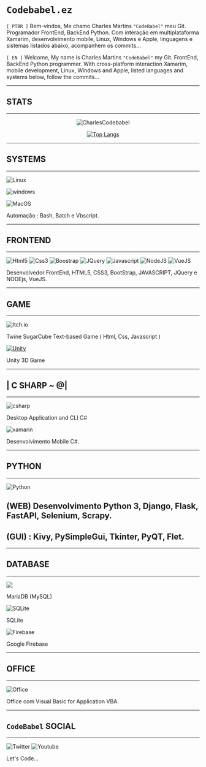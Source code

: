
# `Codebabel.ez`

`[ PTBR ]` Bem-vindos, Me chamo Charles Martins `"CodeBabel"` meu Git. Programador FrontEnd, BackEnd Python. Com interação em multiplataforma Xamarim, desenvolvimento mobile, Linux, Windows e Apple, linguagens e sistemas listados abaixo, acompanhem os commits...

`[ EN ]` Welcome, My name is Charles Martins `"CodeBabel"` my Git. FrontEnd, BackEnd Python programmer. With cross-platform interaction Xamarim, mobile development, Linux, Windows and Apple, listed languages and systems below, follow the commits...

___
## STATS
___

<div align="center">

![CharlesCodebabel](https://github-readme-stats.vercel.app/api?username=CharlesCodebabel&show_icons=true&theme=radical)

[![Top Langs](https://github-readme-stats.vercel.app/api/top-langs/?username=CharlesCodebabel)](https://github.com/CharlesCodebabel/github-readme-stats)

</div>

___

## SYSTEMS
___

![Linux](https://img.shields.io/badge/-Linux-grey?logo=linux)

![windows](https://shields.io/badge/Windows--9cf?logo=Windows&style=social)

![MacOS](https://shields.io/badge/MacOS--9cf?logo=Apple&style=social)

Automação : Bash, Batch e Vbscript.
___
## FRONTEND 
___
![Html5](https://img.shields.io/badge/HTML5-E34F26?style=for-the-badge&logo=html5&logoColor=white)
![Css3](https://img.shields.io/badge/CSS3-1572B6?style=for-the-badge&logo=css3&logoColor=white)
![Boostrap](https://img.shields.io/badge/Bootstrap-563D7C?style=for-the-badge&logo=bootstrap&logoColor=white)
![JQuery](https://img.shields.io/badge/jQuery-0769AD?style=for-the-badge&logo=jquery&logoColor=white)
![Javascript](https://img.shields.io/badge/JavaScript-323330?style=for-the-badge&logo=javascript&logoColor=F7DF1E)
![NodeJS](https://img.shields.io/badge/node.js-6DA55F?style=for-the-badge&logo=node.js&logoColor=white)
![VueJS](https://img.shields.io/badge/Vue.js-35495E?style=for-the-badge&logo=vue.js&logoColor=4FC08D)

Desenvolvedor FrontEnd, HTML5, CSS3, BootStrap, JAVASCRIPT, JQuery e NODEjs, VueJS.
___
## GAME
___
![Itch.io](https://img.shields.io/badge/Itch.io-FA5C5C?style=for-the-badge&logo=itch.io&logoColor=white)

Twine SugarCube Text-based Game ( Html, Css, Javascript )

[![Unity](https://img.shields.io/badge/Made%20with-Unity-57b9d3.svg?style=for-the-badge&logo=unity)](https://unity3d.com)

Unity 3D Game
___
## | C SHARP ~ @|
___
![csharp](https://img.shields.io/badge/C%23-239120?style=for-the-badge&logo=c-sharp&logoColor=white)

Desktop Application and CLI C#

![xamarin](https://img.shields.io/badge/Xamarin-3498DB?style=for-the-badge&logo=xamarin&logoColor=white)

Desenvolvimento Mobile C#.

___
## PYTHON
___
![Python](https://img.shields.io/pypi/pyversions/4?color=yellow&label=Python&logo=Python&logoColor=blue&style=for-the-badge)

## (WEB) Desenvolvimento Python 3, Django, Flask, FastAPI, Selenium, Scrapy.  
## (GUI) : Kivy, PySimpleGui, Tkinter, PyQT, Flet.

___
## DATABASE
___
![](https://img.shields.io/badge/MariaDB-01529E?style=for-the-badge&logo=mariadb&logoColor=white)

MariaDB (MySQL)

![SQLite](https://img.shields.io/badge/SQLite-07405E?style=for-the-badge&logo=sqlite&logoColor=white)

SQLite

![Firebase](https://img.shields.io/badge/Firebase-039BE5?style=for-the-badge&logo=Firebase&logoColor=white)

Google Firebase

___
## OFFICE
___
![Office](https://img.shields.io/badge/Microsoft_Office-D83B01?style=for-the-badge&logo=microsoft-office&logoColor=white)

Office com Visual Basic for Application VBA.

___
## `CodeBabel` SOCIAL
___

![Twitter](https://img.shields.io/badge/Twitter-1DA1F2?style=for-the-badge&logo=twitter&logoColor=black)[](https://twitter.com/Codebabel_io)
![Youtube](https://img.shields.io/badge/YouTube-FF0000?style=for-the-badge&logo=youtube&logoColor=black)[](https://www.youtube.com/@codebabel-io)

Let's Code...
